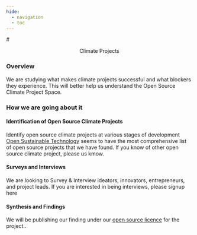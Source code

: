 ```yaml
---
hide:
  - navigation
  - toc
---
```

#<center>Climate Projects</center>

### Overview
We are studying what makes climate projects successful and what blockers they experience.  This will better help us understand the Open Source Climate Project Space.

### How we are going about it

#### Identification of Open Source Climate Projects
Identify open source climate projects at various stages of development 
[Open Sustainable Technology](https://opensustain.tech/) seems to have the most comprehensive list of open source projects that we have found.  If you know of other open source climate project, please us kmow.

#### Surveys and Interviews
We are looking to Survey & Interview ideators, innovators, entrepreneurs, and project leads.  If you are interested in being interviews, please signup here

#### Synthesis and Findings
We will be publishing our finding under our [open source licence](https://github.com/hackforla/GreenEarthOS/blob/main/LICENSE) for the project..
